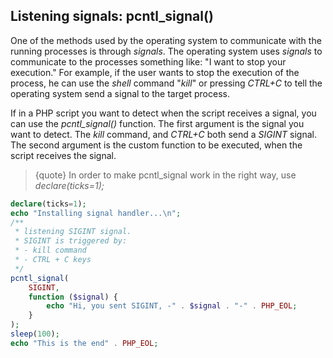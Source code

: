 ## Listening signals: pcntl_signal()

One of the methods used by the operating system to communicate with the running processes is through _signals_.
The operating system uses _signals_ to communicate to the processes something like: "I want to stop your execution."
For example, if the user wants to stop the execution of the process, he can use the _shell_ command "_kill_" or pressing _CTRL+C_ to tell the operating system send a signal to the target process.

If in a PHP script you want to detect when the script receives a signal, you can use the *pcntl_signal()* function.
The first argument is the signal you want to detect.
The _kill_ command, and _CTRL+C_ both send a _SIGINT_ signal.
The second argument is the custom function to be executed, when the script receives the signal.

>{quote} In order to make pcntl_signal work in the right way, use *declare(ticks=1);*

```php
declare(ticks=1);
echo "Installing signal handler...\n";
/**
 * listening SIGINT signal.
 * SIGINT is triggered by:
 * - kill command
 * - CTRL + C keys
 */
pcntl_signal(
    SIGINT,
    function ($signal) {
        echo "Hi, you sent SIGINT, -" . $signal . "-" . PHP_EOL;
    }
);
sleep(100);
echo "This is the end" . PHP_EOL;
```
